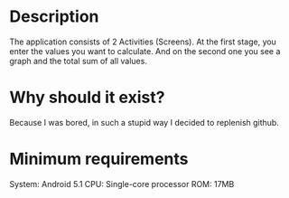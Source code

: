 <h1>Description</h1>
The application consists of 2 Activities (Screens). At the first stage, you enter the values you want to calculate. And on the second one you see a graph and the total sum of all values.
<h1>Why should it exist?</h1>
Because I was bored, in such a stupid way I decided to replenish github.
<h1>Minimum requirements</h1>
System: Android 5.1
CPU: Single-core processor
ROM: 17MB
